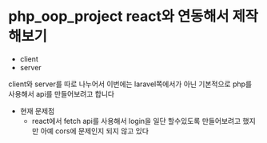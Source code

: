 # php_oop_project react와 연동해서 제작해보기

- client
- server

client와 server를 따로 나누어서 이번에는 laravel쪽에서가 아닌
기본적으로 php를 사용해서 api를 만들어보려고 합니다

* 현재 문제점
    -   react에서 fetch api를 사용해서 login을 일단 할수있도록 만들어보려고 했지만
        아예 cors에 문제인지 되지 않고 있다